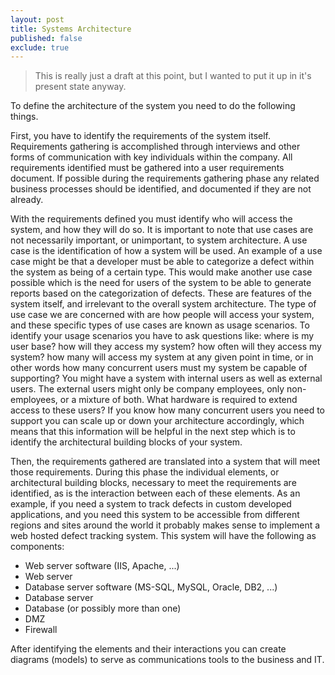 ```yaml
---
layout: post
title: Systems Architecture
published: false
exclude: true
---
```


> This is really just a draft at this point, but I wanted to put it up in it's present state anyway.

To define the architecture of the system you need to do the following things.

First, you have to identify the requirements of the system itself. Requirements gathering is accomplished through interviews and other forms of communication with key individuals within the company. All requirements identified must be gathered into a user requirements document. If possible during the requirements gathering phase any related business processes should be identified, and documented if they are not already.

With the requirements defined you must identify who will access the system, and how they will do so. It is important to note that use cases are not necessarily important, or unimportant, to system architecture. A use case is the identification of how a system will be used. An example of a use case might be that a developer must be able to categorize a defect within the system as being of a certain type. This would make another use case possible which is the need for users of the system to be able to generate reports based on the categorization of defects. These are features of the system itself, and irrelevant to the overall system architecture. The type of use case we are concerned with are how people will access your system, and these specific types of use cases are known as usage scenarios. To identify your usage scenarios you have to ask questions like: where is my user base? how will they access my system? how often will they access my system? how many will access my system at any given point in time, or in other words how many concurrent users must my system be capable of supporting? You might have a system with internal users as well as external users. The external users might only be company employees, only non-employees, or a mixture of both. What hardware is required to extend access to these users? If you know how many concurrent users you need to support you can scale up or down your architecture accordingly, which means that this information will be helpful in the next step which is to identify the architectural building blocks of your system.

Then, the requirements gathered are translated into a system that will meet those requirements. During this phase the individual elements, or architectural building blocks, necessary to meet the requirements are identified, as is the interaction between each of these elements. As an example, if you need a system to track defects in custom developed applications, and you need this system to be accessible from different regions and sites around the world it probably makes sense to implement a web hosted defect tracking system. This system will have the following as components:

- Web server software (IIS, Apache, ...)
- Web server
- Database server software (MS-SQL, MySQL, Oracle, DB2, ...)
- Database server
- Database (or possibly more than one)
- DMZ
- Firewall

After identifying the elements and their interactions you can create diagrams (models) to serve as communications tools to the business and IT.